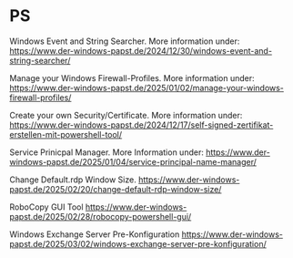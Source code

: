 # PS
Windows Event and String Searcher.
More information under: https://www.der-windows-papst.de/2024/12/30/windows-event-and-string-searcher/

 Manage your Windows Firewall-Profiles.
 More information under: https://www.der-windows-papst.de/2025/01/02/manage-your-windows-firewall-profiles/

Create your own Security/Certificate.
More information under: https://www.der-windows-papst.de/2024/12/17/self-signed-zertifikat-erstellen-mit-powershell-tool/

Service Prinicpal Manager.
More Information under: https://www.der-windows-papst.de/2025/01/04/service-principal-name-manager/

Change Default.rdp Window Size.
https://www.der-windows-papst.de/2025/02/20/change-default-rdp-window-size/

RoboCopy GUI Tool
https://www.der-windows-papst.de/2025/02/28/robocopy-powershell-gui/

Windows Exchange Server Pre-Konfiguration
https://www.der-windows-papst.de/2025/03/02/windows-exchange-server-pre-konfiguration/
